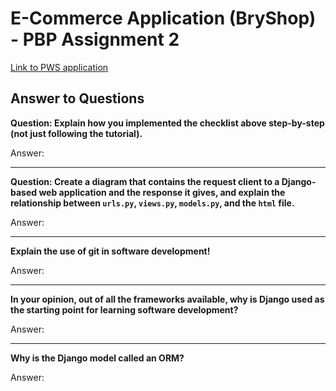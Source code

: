 # E-Commerce Application (BryShop) - PBP Assignment 2

[Link to PWS application](http://bryant-warrick-ecommerce.pbp.cs.ui.ac.id/)

## Answer to Questions

**Question: Explain how you implemented the checklist above step-by-step (not just following the tutorial).**

Answer:

---

**Question: Create a diagram that contains the request client to a Django-based web application and the response it gives, and explain the relationship between `urls.py`, `views.py`, `models.py`, and the `html` file.**

Answer:

---

**Explain the use of git in software development!**

Answer:

---

**In your opinion, out of all the frameworks available, why is Django used as the starting point for learning software development?**

Answer:

---

**Why is the Django model called an ORM?**

Answer:
